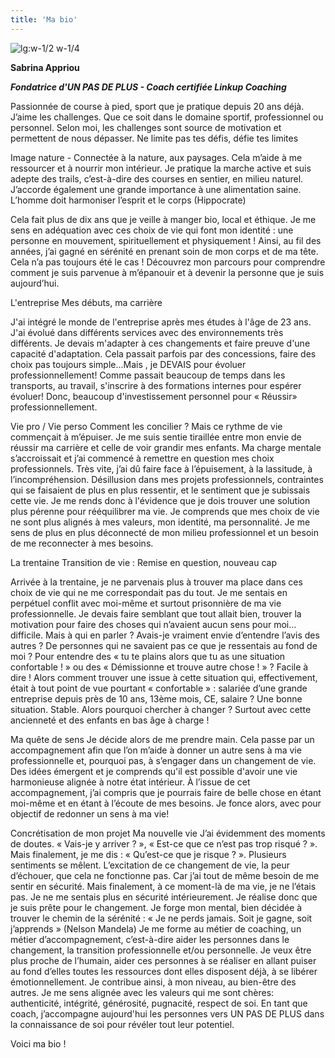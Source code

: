 ```yaml
---
title: 'Ma bio'
---
```


![lg:w-1/2 w-1/4](/images/01.webp)

**Sabrina Appriou**

***Fondatrice d'UN PAS DE PLUS - Coach certifiée Linkup Coaching***

Passionnée de course à pied, sport que je pratique depuis 20 ans déjà. J’aime les challenges. Que ce soit dans le domaine sportif, professionnel ou personnel. Selon moi, les challenges sont source de motivation et permettent de nous dépasser.
Ne limite pas tes défis, défie tes limites 


Image nature - Connectée à la nature, aux paysages. Cela m’aide à me ressourcer et à nourrir mon intérieur. Je pratique la marche active et suis adepte des trails, c’est-à-dire des courses en sentier, en milieu naturel.
J’accorde également une grande importance à une alimentation saine.
 L’homme doit harmoniser l’esprit et le corps  (Hippocrate)

Cela fait plus de dix ans que je veille à manger bio, local et éthique. Je me sens en adéquation avec ces choix de vie qui font mon identité : une personne en mouvement, spirituellement et physiquement !
Ainsi, au fil des années, j’ai gagné en sérénité en prenant soin de mon corps et de ma tête.
Cela n’a pas toujours été le cas ! Découvrez mon parcours pour comprendre comment je suis parvenue à m’épanouir et à devenir la personne que je suis aujourd’hui.


L'entreprise Mes débuts, ma carrière

J'ai intégré le monde de l'entreprise après mes études à l'âge de 23 ans. J'ai évolué dans différents services avec des environnements très différents. Je devais m'adapter à ces changements et faire preuve d'une capacité d'adaptation.
Cela passait parfois par des concessions, faire des choix pas toujours simple...Mais , je DEVAIS pour évoluer professionnellement! Comme passait beaucoup de temps dans les transports, au travail, s'inscrire à des formations internes pour espérer évoluer! Donc, beaucoup d'investissement personnel pour « Réussir» professionnellement.

Vie pro / Vie perso
Comment les concilier ?
Mais ce rythme de vie commençait à m’épuiser. Je me suis sentie tiraillée entre mon envie de réussir ma carrière et celle de voir grandir mes enfants.
Ma charge mentale s’accroissait et j’ai commencé à remettre en question mes choix professionnels.
Très vite, j’ai dû faire face à l’épuisement, à la lassitude, à l’incompréhension. Désillusion dans mes projets professionnels, contraintes qui se faisaient de plus en plus ressentir, et le sentiment que je subissais cette vie. Je me rends donc à l'évidence que je dois trouver une solution plus pérenne pour rééquilibrer ma vie.
Je comprends que mes choix de vie ne sont plus alignés à mes valeurs, mon identité, ma personnalité. Je me sens de plus en plus déconnecté de mon milieu professionnel et un besoin de me reconnecter à mes besoins.


La trentaine
Transition de vie : Remise en question, nouveau cap

Arrivée à la trentaine, je ne parvenais plus à trouver ma place dans ces choix de vie qui ne me correspondait pas du tout. Je me sentais en perpétuel conflit avec moi-même et surtout prisonnière de ma vie professionnelle. Je devais faire semblant que tout allait bien, trouver la motivation pour faire des choses qui n’avaient aucun sens pour moi… difficile.
Mais à qui en parler ? Avais-je vraiment envie d’entendre l’avis des autres ? De personnes qui ne savaient pas ce que je ressentais au fond de moi ? Pour entendre des « tu te plains alors que tu as une situation confortable ! » ou des « Démissionne et trouve autre chose ! » ? Facile à dire !
Alors comment trouver une issue à cette situation qui, effectivement, était à tout point de vue pourtant « confortable » : salariée d’une grande entreprise depuis près de 10 ans, 13ème mois, CE, salaire ? Une bonne situation. Stable. Alors pourquoi chercher à changer ? Surtout avec cette ancienneté et des enfants en bas âge à charge !


Ma quête de sens
Je décide alors de me prendre main. Cela passe par un accompagnement afin que l’on m’aide à donner un autre sens à ma vie professionnelle et, pourquoi pas, à s’engager dans un changement de vie.
Des idées émergent et je comprends qu'il est possible d'avoir une vie harmonieuse alignée à notre état intérieur. 
À l’issue de cet accompagnement, j’ai compris que je pourrais faire de belle chose en étant moi-même et en étant à l’écoute de mes besoins. Je fonce alors, avec pour objectif de redonner un sens à ma vie!


Concrétisation de mon projet
Ma nouvelle vie
J’ai évidemment des moments de doutes. « Vais-je y arriver ? », « Est-ce que ce n’est pas trop risqué ? ». Mais finalement, je me dis : « Qu’est-ce que je risque ? ».
Plusieurs sentiments se mêlent. L’excitation de ce changement de vie, la peur d’échouer, que cela ne fonctionne pas. Car j’ai tout de même besoin de me sentir en sécurité. Mais finalement, à ce moment-là de ma vie, je ne l’étais pas. Je ne me sentais plus en sécurité intérieurement. Je réalise donc que je suis prête pour le changement.
Je forge mon mental, bien décidée à trouver le chemin de la sérénité :
« Je ne perds jamais. Soit je gagne, soit j’apprends »
(Nelson Mandela)
Je me forme au métier de coaching, un métier d’accompagnement, c’est-à-dire aider les personnes dans le changement, la transition professionnelle et/ou personnelle. Je veux être plus proche de l’humain, aider ces personnes à se réaliser en allant puiser au fond d’elles toutes les ressources dont elles disposent déjà, à se libérer émotionnellement.
Je contribue ainsi, à mon niveau, au bien-être des autres. Je me sens alignée avec les valeurs qui me sont chères: authenticité, intégrité, générosité, pugnacité, respect de soi.
En tant que coach, j’accompagne aujourd'hui les personnes vers UN PAS DE PLUS dans la connaissance de soi pour révéler tout leur potentiel.


Voici ma bio !


